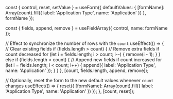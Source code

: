 const { control, reset, setValue } = useForm({
    defaultValues: {
        [formName]: Array(count).fill({ label: 'Application Type', name: 'Application' })
    },
    formName
});

const { fields, append, remove } = useFieldArray({
    control,
    name: formName
});

// Effect to synchronize the number of rows with the `count`
useEffect(() => {
    // Clear existing fields
    if (fields.length > count) {
        // Remove extra fields if count decreased
        for (let i = fields.length; i > count; i--) {
            remove(i - 1);
        }
    } else if (fields.length < count) {
        // Append new fields if count increased
        for (let i = fields.length; i < count; i++) {
            append({ label: 'Application Type', name: 'Application' });
        }
    }
}, [count, fields.length, append, remove]);

// Optionally, reset the form to the new default values whenever `count` changes
useEffect(() => {
    reset({
        [formName]: Array(count).fill({ label: 'Application Type', name: 'Application' })
    });
}, [count, reset]);
